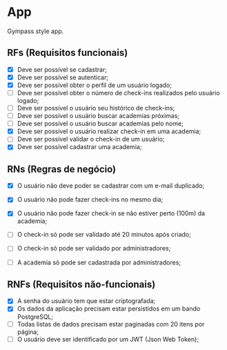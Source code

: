 # App

Gympass style app.

## RFs (Requisitos funcionais)

- [x] Deve ser possível se cadastrar; 
- [x] Deve ser possível se autenticar;   
- [x] Deve ser possível obter o perfil de um usuário logado;   
- [ ] Deve ser possível obter o número de check-ins realizados pelo usuário logado;   
- [ ] Deve ser possível o usuário seu histórico de check-ins;   
- [ ] Deve ser possível o usuário buscar academias próximas;   
- [ ] Deve ser possível o usuário buscar academias pelo nome;   
- [x] Deve ser possível o usuário realizar check-in em uma academia;   
- [ ] Deve ser possível validar o check-in de um usuário;   
- [x] Deve ser possível cadastrar uma academia;   

## RNs (Regras de negócio)

- [x] O usuário não deve poder se cadastrar com um e-mail duplicado;
- [x] O usuário não pode fazer check-ins no mesmo dia;
- [x] O usuário não pode fazer check-in se não estiver perto (100m) da academia;
- [ ] O check-in só pode ser validado até 20 minutos após criado;
- [ ] O check-in só pode ser validado por administradores;
- [ ] A academia só pode ser cadastrada por administradores;


## RNFs (Requisitos não-funcionais)

- [x] A senha do usuário tem que estar criptografada;
- [x] Os dados da aplicação precisam estar persistidos em um bando PostgreSQL;
- [ ] Todas listas de dados precisam estar paginadas com 20 itens por página;
- [ ] O usuário deve ser identificado por um JWT (Json Web Token);